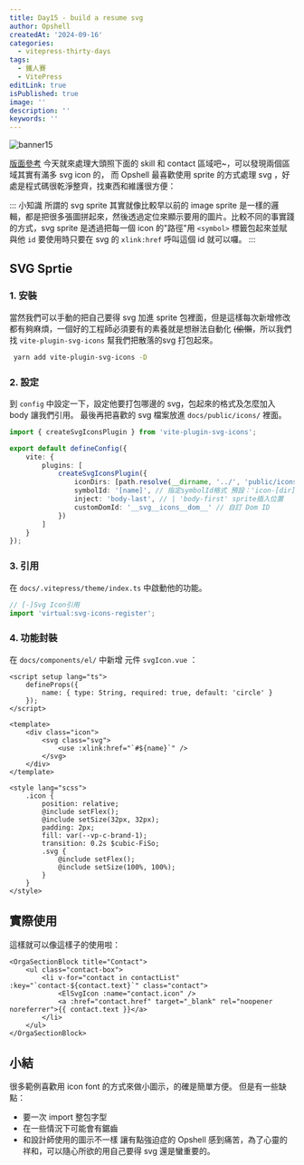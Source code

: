```yaml
---
title: Day15 - build a resume svg
author: Opshell
createdAt: '2024-09-16'
categories:
  - vitepress-thirty-days
tags:
  - 鐵人賽
  - VitePress
editLink: true
isPublished: true
image: ''
description: ''
keywords: ''
---
```

![banner15](https://ithelp.ithome.com.tw/upload/images/20240916/20109918zbY4sUxND9.png)

[版面參考](https://opshell.github.io/resume-layout.html)
今天就來處理大頭照下面的 skill 和 contact 區域吧~，可以發現兩個區域其實有滿多 svg icon 的，
而 Opshell 最喜歡使用 sprite 的方式處理 svg ，好處是程式碼很乾淨整齊，找東西和維護很方便：

::: 小知識
 所謂的 svg sprite 其實就像比較早以前的 image sprite 是一樣的邏輯，都是把很多張圖拼起來，然後透過定位來顯示要用的圖片。比較不同的事實踐的方式，svg sprite 是透過把每一個 icon 的"路徑"用 `<symbol>` 標籤包起來並賦與他 `id` 要使用時只要在 svg 的 `xlink:href` 呼叫這個 id 就可以囉。
:::

## SVG Sprtie

### 1. 安裝
當然我們可以手動的把自己要得 svg 加進 sprite 包裡面，但是這樣每次新增修改都有夠麻煩，一個好的工程師必須要有的素養就是想辦法自動化 ~~(偷懶~~，所以我們找 `vite-plugin-svg-icons` 幫我們把散落的svg 打包起來。
```sh
 yarn add vite-plugin-svg-icons -D
```

### 2. 設定
到 `config` 中設定一下，設定他要打包哪邊的 svg，包起來的格式及怎麼加入 body 讓我們引用。
最後再把喜歡的 svg 檔案放進 `docs/public/icons/` 裡面。
```ts
import { createSvgIconsPlugin } from 'vite-plugin-svg-icons';

export default defineConfig({
    vite: {
        plugins: [
            createSvgIconsPlugin({
                iconDirs: [path.resolve(__dirname, '../', 'public/icons')], // 指定存放 svg 原始檔案的目錄
                symbolId: '[name]', // 指定symbolId格式 預設：'icon-[dir]-[name]
                inject: 'body-last', // | 'body-first' sprite插入位置
                customDomId: '__svg__icons__dom__' // 自訂 Dom ID
            })
        ]
    }
});
```

### 3. 引用
在 `docs/.vitepress/theme/index.ts` 中啟動他的功能。
```ts
// [-]Svg Icon引用
import 'virtual:svg-icons-register';
```

### 4. 功能封裝
在 `docs/components/el/` 中新增 元件 `svgIcon.vue` ：
```vue
<script setup lang="ts">
    defineProps({
        name: { type: String, required: true, default: 'circle' }
    });
</script>

<template>
    <div class="icon">
        <svg class="svg">
            <use :xlink:href="`#${name}`" />
        </svg>
    </div>
</template>

<style lang="scss">
    .icon {
        position: relative;
        @include setFlex();
        @include setSize(32px, 32px);
        padding: 2px;
        fill: var(--vp-c-brand-1);
        transition: 0.2s $cubic-FiSo;
        .svg {
            @include setFlex();
            @include setSize(100%, 100%);
        }
    }
</style>
```

## 實際使用
這樣就可以像這樣子的使用啦：
```vue
<OrgaSectionBlock title="Contact">
    <ul class="contact-box">
        <li v-for="contact in contactList" :key="`contact-${contact.text}`" class="contact">
            <ElSvgIcon :name="contact.icon" />
            <a :href="contact.href" target="_blank" rel="noopener noreferrer">{{ contact.text }}</a>
        </li>
    </ul>
</OrgaSectionBlock>
```

## 小結
很多範例喜歡用 icon font 的方式來做小圖示，的確是簡單方便。
但是有一些缺點：
- 要一次 import 整包字型
- 在一些情況下可能會有鋸齒
- 和設計師使用的圖示不一樣
讓有點強迫症的 Opshell 感到痛苦，為了心靈的祥和，可以隨心所欲的用自己要得 svg 還是蠻重要的。
